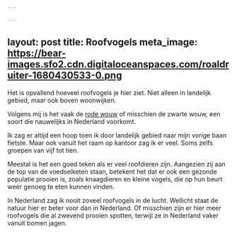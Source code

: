 ```yaml
---

---
```

layout: post
title: Roofvogels
meta_image: https://bear-images.sfo2.cdn.digitaloceanspaces.com/roaldruiter-1680430533-0.png
---

Het is opvallend hoeveel roofvogels je hier ziet. Niet alleen in landelijk gebied, maar ook boven woonwijken.

Volgens mij is het vaak de [rode wouw](https://nl.wikipedia.org/wiki/Rode_wouw) of misschien de zwarte wouw, een soort die nauwelijks in Nederland voorkomt.

Ik zag er altijd een hoop toen ik door landelijk gebied naar mijn vorige baan fietste. Maar ook vanuit het raam op kantoor zag ik er veel. Soms zelfs groepen van vijf tot tien.

Meestal is het een goed teken als er veel roofdieren zijn. Aangezien zij aan de top van de voedselketen staan, betekent het dat er ook een gezonde populatie prooien is, zoals knaagdieren en kleine vogels, die op hun beurt weer genoeg te eten kunnen vinden.

In Nederland zag ik nooit zoveel roofvogels in de lucht. Wellicht staat de natuur hier er beter voor dan in Nederland. Of misschien zijn er hier meer roofvogels die al zwevend prooien spotten, terwijl ze in Nederland vaker vanuit bomen jagen.

